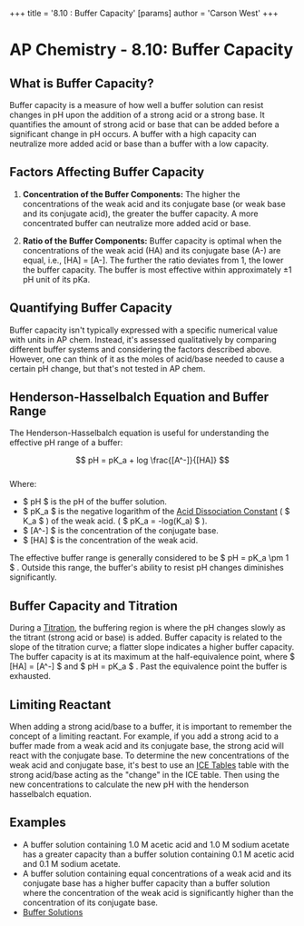 +++
 title = '8.10 : Buffer Capacity'
[params]
	author = 'Carson West'
+++
# AP Chemistry - 8.10: Buffer Capacity

## What is Buffer Capacity?

Buffer capacity is a measure of how well a buffer solution can resist changes in pH upon the addition of a strong acid or a strong base.  It quantifies the amount of strong acid or base that can be added before a significant change in pH occurs.  A buffer with a high capacity can neutralize more added acid or base than a buffer with a low capacity.

## Factors Affecting Buffer Capacity

1.  **Concentration of the Buffer Components:**  The higher the concentrations of the weak acid and its conjugate base (or weak base and its conjugate acid), the greater the buffer capacity.  A more concentrated buffer can neutralize more added acid or base.

2.  **Ratio of the Buffer Components:**  Buffer capacity is optimal when the concentrations of the weak acid (HA) and its conjugate base (A-) are equal, i.e., [HA] = [A-]. The further the ratio deviates from 1, the lower the buffer capacity.  The buffer is most effective within approximately ±1 pH unit of its pKa.

## Quantifying Buffer Capacity

Buffer capacity isn't typically expressed with a specific numerical value with units in AP chem.  Instead, it's assessed qualitatively by comparing different buffer systems and considering the factors described above. However, one can think of it as the moles of acid/base needed to cause a certain pH change, but that's not tested in AP chem.

## Henderson-Hasselbalch Equation and Buffer Range

The Henderson-Hasselbalch equation is useful for understanding the effective pH range of a buffer:

 $$ pH = pK_a + log \frac{[A^-]}{[HA]} $$  
Where:
*    $ pH $  is the pH of the buffer solution.
*    $ pK_a $  is the negative logarithm of the [Acid Dissociation Constant](./../acid-dissociation-constant/) ( $ K_a $ ) of the weak acid. ( $ pK_a = -log(K_a) $ ).
*    $ [A^-] $  is the concentration of the conjugate base.
*    $ [HA] $  is the concentration of the weak acid.

The effective buffer range is generally considered to be  $ pH = pK_a \pm 1 $ .  Outside this range, the buffer's ability to resist pH changes diminishes significantly.

## Buffer Capacity and Titration

During a [Titration](./../titration/), the buffering region is where the pH changes slowly as the titrant (strong acid or base) is added. Buffer capacity is related to the slope of the titration curve; a flatter slope indicates a higher buffer capacity. The buffer capacity is at its maximum at the half-equivalence point, where  $ [HA] = [A^-] $  and  $ pH = pK_a $ .  Past the equivalence point the buffer is exhausted.

## Limiting Reactant

When adding a strong acid/base to a buffer, it is important to remember the concept of a limiting reactant.
For example, if you add a strong acid to a buffer made from a weak acid and its conjugate base, the strong acid will react with the conjugate base. To determine the new concentrations of the weak acid and conjugate base, it's best to use an [ICE Tables](./../ice-tables/) table with the strong acid/base acting as the "change" in the ICE table. Then using the new concentrations to calculate the new pH with the henderson hasselbalch equation.

## Examples

*   A buffer solution containing 1.0 M acetic acid and 1.0 M sodium acetate has a greater capacity than a buffer solution containing 0.1 M acetic acid and 0.1 M sodium acetate.
*   A buffer solution containing equal concentrations of a weak acid and its conjugate base has a higher buffer capacity than a buffer solution where the concentration of the weak acid is significantly higher than the concentration of its conjugate base.
* [Buffer Solutions](./../buffer-solutions/)
